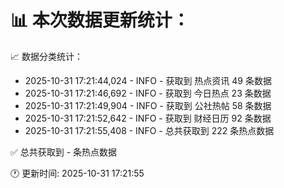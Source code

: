 📊 本次数据更新统计：
==========================

📈 数据分类统计：
- 2025-10-31 17:21:44,024 - INFO - 获取到 热点资讯 49 条数据
- 2025-10-31 17:21:46,692 - INFO - 获取到 今日热点 23 条数据
- 2025-10-31 17:21:49,904 - INFO - 获取到 公社热帖 58 条数据
- 2025-10-31 17:21:52,642 - INFO - 获取到 财经日历 92 条数据
- 2025-10-31 17:21:55,408 - INFO - 总共获取到 222 条热点数据

✅ 总共获取到 - 条热点数据

🕐 更新时间: 2025-10-31 17:21:55
